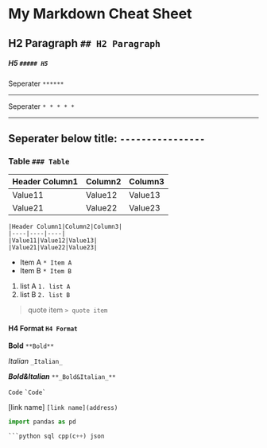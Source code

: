 # My Markdown Cheat Sheet
## H2 Paragraph `## H2 Paragraph`
##### H5 `##### H5`

Seperater `******`
****** 
Seperater `* * * * *`
* * * * *
Seperater below title: `----------------`
----------------

### Table `### Table`
|Header Column1|Column2|Column3|
|----|----|----|
|Value11|Value12|Value13|
|Value21|Value22|Value23|
```
|Header Column1|Column2|Column3|
|----|----|----|
|Value11|Value12|Value13|
|Value21|Value22|Value23|
```

* Item A `* Item A`
* Item B `* Item B`

1. list A `1. list A`
2. list B `2. list B`

> quote item `> quote item`

#### H4 Format `H4 Format`

**Bold** `**Bold**`


_Italian_ `_Italian_`

**_Bold&Italian_** `**_Bold&Italian_**`

`Code`  `` `Code` ``

[link name] `[link name](address)`

```python
import pandas as pd

```python sql cpp(c++) json
```



